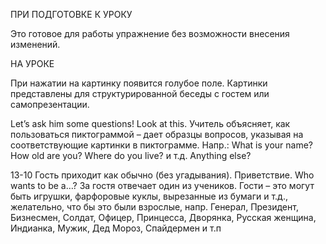 ПРИ ПОДГОТОВКЕ К УРОКУ

Это готовое для работы упражнение без возможности внесения изменений.

НА УРOКЕ 

При нажатии на картинку появится голубое поле. Картинки представлены для структурированной беседы с гостем или самопрезентации. 

Let’s ask him some questions! Look at this.
Учитель объясняет, как пользоваться пиктограммой – дает образцы вопросов, указывая на
соответствующие картинки в пиктограмме. Напр.: What is your name? How old are you?
Where do you live? и т.д. Anything else?

13-10 
Гость приходит как обычно (без угадывания). Приветствие. Who wants to be
a…? За гостя отвечает один из учеников. Гости – это могут быть игрушки, фарфоровые
куклы, вырезанные из бумаги и т.д., желательно, что бы это были взрослые, напр.
Генерал, Президент, Бизнесмен, Солдат, Офицер, Принцесса, Дворянка, Русская женщина,
Индианка, Мужик, Дед Мороз, Спайдермен и т.п
